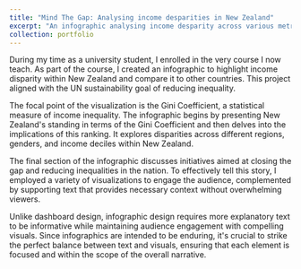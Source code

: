 ```yaml
---
title: "Mind The Gap: Analysing income desparities in New Zealand"
excerpt: "An infographic analysing income desparity across various metrics<br/><img src='/images/Chatlog.png'>"
collection: portfolio
---
```


During my time as a university student, I enrolled in the very course I now teach. As part of the course, I created an infographic to highlight income disparity within New Zealand and compare it to other countries. This project aligned with the UN sustainability goal of reducing inequality.

The focal point of the visualization is the Gini Coefficient, a statistical measure of income inequality. The infographic begins by presenting New Zealand's standing in terms of the Gini Coefficient and then delves into the implications of this ranking. It explores disparities across different regions, genders, and income deciles within New Zealand.

The final section of the infographic discusses initiatives aimed at closing the gap and reducing inequalities in the nation. To effectively tell this story, I employed a variety of visualizations to engage the audience, complemented by supporting text that provides necessary context without overwhelming viewers.

Unlike dashboard design, infographic design requires more explanatory text to be informative while maintaining audience engagement with compelling visuals. Since infographics are intended to be enduring, it's crucial to strike the perfect balance between text and visuals, ensuring that each element is focused and within the scope of the overall narrative.   
 
<script type="module" src="https://public.tableau.com/javascripts/api/tableau.embedding.3.latest.min.js"></script>

<!-- 
Initialize the API as part of your HTML code by using the <tableau-viz> web component. 
After linking to the API library, the following code is all you need to embed a Tableau view into your HTML pages.
-->

<style>
  #tableauViz {
    width: 100%;
    max-width: 100%;
    height: 80vh; /* Adjust this value based on the desired height relative to the viewport height */
  }
</style>

<tableau-viz id="tableauViz"       
  src='https://public.tableau.com/views/Group_22INFOGRAPHICFinal_0/Draft1'      
  toolbar='bottom' hide-tabs>
</tableau-viz>